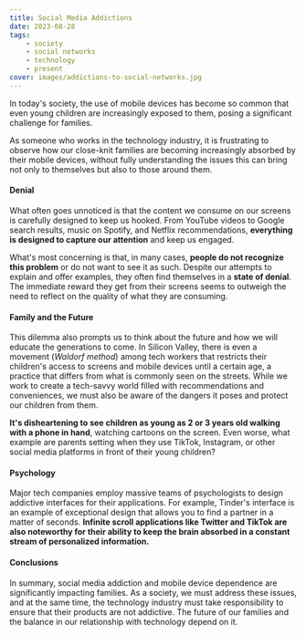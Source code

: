 ```yaml
---
title: Social Media Addictions
date: 2023-08-28
tags:
    - society
    - social networks
    - technology
    - present
cover: images/addictions-to-social-networks.jpg
---
```


In today's society, the use of mobile devices has become so common that even young children are increasingly exposed to them, posing a significant challenge for families.

<!--more-->

As someone who works in the technology industry, it is frustrating to observe how our close-knit families are becoming increasingly absorbed by their mobile devices, without fully understanding the issues this can bring not only to themselves but also to those around them.

#### Denial

What often goes unnoticed is that the content we consume on our screens is carefully designed to keep us hooked. From YouTube videos to Google search results, music on Spotify, and Netflix recommendations, **everything is designed to capture our attention** and keep us engaged.

What's most concerning is that, in many cases, **people do not recognize this problem** or do not want to see it as such. Despite our attempts to explain and offer examples, they often find themselves in a **state of denial**. The immediate reward they get from their screens seems to outweigh the need to reflect on the quality of what they are consuming.

#### Family and the Future

This dilemma also prompts us to think about the future and how we will educate the generations to come. In Silicon Valley, there is even a movement (*Waldorf method*) among tech workers that restricts their children's access to screens and mobile devices until a certain age, a practice that differs from what is commonly seen on the streets. While we work to create a tech-savvy world filled with recommendations and conveniences, we must also be aware of the dangers it poses and protect our children from them.

**It's disheartening to see children as young as 2 or 3 years old walking with a phone in hand**, watching cartoons on the screen. Even worse, what example are parents setting when they use TikTok, Instagram, or other social media platforms in front of their young children?

#### Psychology

Major tech companies employ massive teams of psychologists to design addictive interfaces for their applications. For example, Tinder's interface is an example of exceptional design that allows you to find a partner in a matter of seconds. **Infinite scroll applications like Twitter and TikTok are also noteworthy for their ability to keep the brain absorbed in a constant stream of personalized information.**

#### Conclusions

In summary, social media addiction and mobile device dependence are significantly impacting families. As a society, we must address these issues, and at the same time, the technology industry must take responsibility to ensure that their products are not addictive. The future of our families and the balance in our relationship with technology depend on it.
